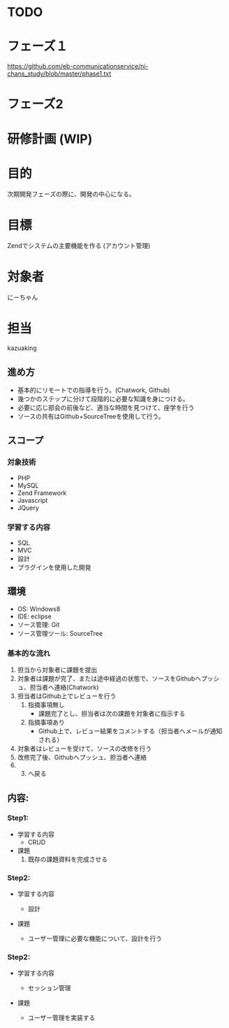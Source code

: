 # TODO

# フェーズ１

https://github.com/eb-communicationservice/ni-chans_study/blob/master/phase1.txt

# フェーズ2
# 研修計画 (WIP)

# 目的

次期開発フェーズの際に、開発の中心になる。

# 目標

Zendでシステムの主要機能を作る
(アカウント管理)


# 対象者

にーちゃん


# 担当

kazuaking

## 進め方

* 基本的にリモートでの指導を行う。(Chatwork, Github)
* 幾つかのステップに分けて段階的に必要な知識を身につける。
* 必要に応じ部会の前後など、適当な時間を見つけて、座学を行う
* ソースの共有はGithub+SourceTreeを使用して行う。

## スコープ

### 対象技術
- PHP
- MySQL
- Zend Framework
- Javascript
- JQuery

### 学習する内容

- SQL
- MVC
- 設計
- プラグインを使用した開発

## 環境

- OS: Windows8
- IDE: eclipse
- ソース管理: Git
- ソース管理ツール: SourceTree

### 基本的な流れ

1. 担当から対象者に課題を提出
2. 対象者は課題が完了、または途中経過の状態で、ソースをGithubへプッシュ、担当者へ連絡(Chatwork)
3. 担当者はGithub上でレビューを行う
    1. 指摘事項無し
        * 課題完了とし、担当者は次の課題を対象者に指示する
    2. 指摘事項あり
        * Github上で、レビュー結果をコメントする（担当者へメールが通知される）
4. 対象者はレビューを受けて、ソースの改修を行う
5. 改修完了後、Githubへプッシュ、担当者へ連絡
6. 3. へ戻る


## 内容:

### Step1:
- 学習する内容
    - CRUD
- 課題
    1. 既存の課題資料を完成させる


### Step2:
- 学習する内容
    - 設計

- 課題
    - ユーザー管理に必要な機能について、設計を行う

### Step2:
- 学習する内容
    - セッション管理

- 課題
    - ユーザー管理を実装する
